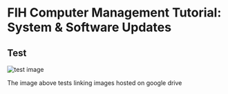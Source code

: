 # FIH Computer Management Tutorial: System & Software Updates

## Test

![test image](https://drive.google.com/file/d/1Fr4vqKaTzjUg6EhehLVHdx9hl00sXLFk/view?usp=drive_link)

The image above tests linking images hosted on google drive
